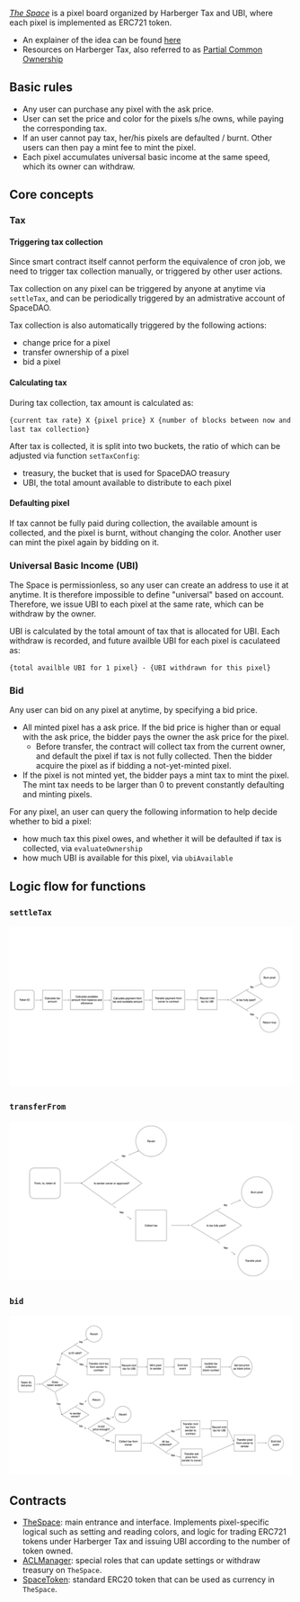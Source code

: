 [_The Space_](https://www.thespace.game/) is a pixel board organized by Harberger Tax and UBI, where each pixel is implemented as ERC721 token.

- An explainer of the idea can be found [here](https://medium.com/coinmonks/radical-markets-can-work-on-blockchain-our-web3-experiment-the-space-shows-how-1b5d49b91d27)
- Resources on Harberger Tax, also referred to as [Partial Common Ownership](https://www.radicalxchange.org/concepts/partial-common-ownership/)

## Basic rules

- Any user can purchase any pixel with the ask price.
- User can set the price and color for the pixels s/he owns, while paying the corresponding tax.
- If an user cannot pay tax, her/his pixels are defaulted / burnt. Other users can then pay a mint fee to mint the pixel.
- Each pixel accumulates universal basic income at the same speed, which its owner can withdraw.

## Core concepts

### Tax

#### Triggering tax collection

Since smart contract itself cannot perform the equivalence of cron job, we need to trigger tax collection manually, or triggered by other user actions.

Tax collection on any pixel can be triggered by anyone at anytime via `settleTax`, and can be periodically triggered by an admistrative account of SpaceDAO.

Tax collection is also automatically triggered by the following actions:

- change price for a pixel
- transfer ownership of a pixel
- bid a pixel

#### Calculating tax

During tax collection, tax amount is calculated as:

```
{current tax rate} X {pixel price} X {number of blocks between now and last tax collection}
```

After tax is collected, it is split into two buckets, the ratio of which can be adjusted via function `setTaxConfig`:

- treasury, the bucket that is used for SpaceDAO treasury
- UBI, the total amount available to distribute to each pixel

#### Defaulting pixel

If tax cannot be fully paid during collection, the available amount is collected, and the pixel is burnt, without changing the color. Another user can mint the pixel again by bidding on it.

### Universal Basic Income (UBI)

The Space is permissionless, so any user can create an address to use it at anytime. It is therefore impossible to define "universal" based on account. Therefore, we issue UBI to each pixel at the same rate, which can be withdraw by the owner.

UBI is calculated by the total amount of tax that is allocated for UBI. Each withdraw is recorded, and future availble UBI for each pixel is caculateed as:

```
{total availble UBI for 1 pixel} - {UBI withdrawn for this pixel}
```

### Bid

Any user can bid on any pixel at anytime, by specifying a bid price.

- All minted pixel has a ask price. If the bid price is higher than or equal with the ask price, the bidder pays the owner the ask price for the pixel.
  - Before transfer, the contract will collect tax from the current owner, and default the pixel if tax is not fully collected. Then the bidder acquire the pixel as if bidding a not-yet-minted pixel.
- If the pixel is not minted yet, the bidder pays a mint tax to mint the pixel. The mint tax needs to be larger than 0 to prevent constantly defaulting and minting pixels.

For any pixel, an user can query the following information to help decide whether to bid a pixel:

- how much tax this pixel owes, and whether it will be defaulted if tax is collected, via `evaluateOwnership`
- how much UBI is available for this pixel, via `ubiAvailable`

## Logic flow for functions

### `settleTax`

![settleTax function](./settleTax-function.png)

### `transferFrom`

![transferFrom function](./transferFrom-function.png)

### `bid`

![bid function](./bid-function.png)

## Contracts

- [TheSpace](./TheSpace.md): main entrance and interface. Implements pixel-specific logical such as setting and reading colors, and logic for trading ERC721 tokens under Harberger Tax and issuing UBI according to the number of token owned.
- [ACLManager](./ACLManager.md): special roles that can update settings or withdraw treasury on `TheSpace`.
- [SpaceToken](./SpaceToken.md): standard ERC20 token that can be used as currency in `TheSpace`.
